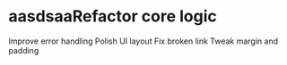 # aasdsaaRefactor core logic
Improve error handling
Polish UI layout
Fix broken link
Tweak margin and padding

